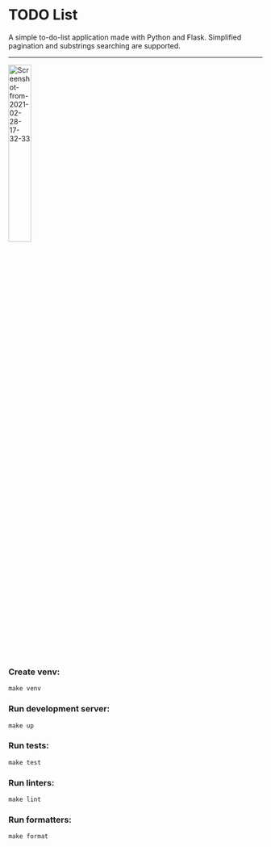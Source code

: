 # TODO List

A simple to-do-list application made with Python and Flask. Simplified pagination and substrings searching are
supported.

---

<img src="https://i.ibb.co/r32dFf0/Screenshot-from-2021-02-28-17-32-33.png" alt="Screenshot-from-2021-02-28-17-32-33" width=30% border="0">


### Create venv:

    make venv

### Run development server:

    make up

### Run tests:

    make test

### Run linters:

    make lint

### Run formatters:

    make format
    
    